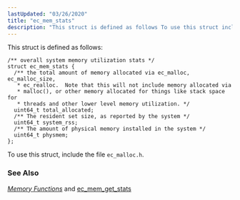 ```yaml
---
lastUpdated: "03/26/2020"
title: "ec_mem_stats"
description: "This struct is defined as follows To use this struct include the file ec malloc h Chapter 33 Memory Functions and ec mem get stats..."
---
```


This struct is defined as follows:

```
/** overall system memory utilization stats */
struct ec_mem_stats {
  /** the total amount of memory allocated via ec_malloc, ec_malloc_size,
   * ec_realloc.  Note that this will not include memory allocated via
   * malloc(), or other memory allocated for things like stack space for
   * threads and other lower level memory utilization. */
  uint64_t total_allocated;
  /** The resident set size, as reported by the system */
  uint64_t system_rss;
  /** The amount of physical memory installed in the system */
  uint64_t physmem;
};
```

To use this struct, include the file `ec_malloc.h`.

### <a name="idp46391856"></a> See Also

[*Memory Functions*](/momentum/3/3-api/3-api-memory) and [ec_mem_get_stats](/momentum/3/3-api/apis-ec-mem-get-stats)